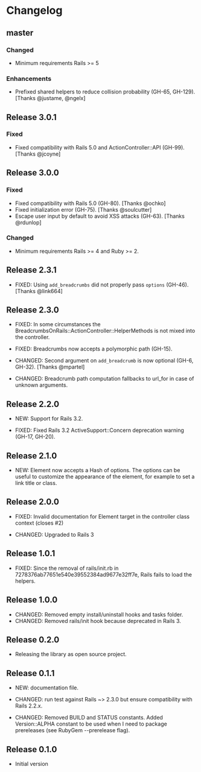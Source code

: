 # Changelog


## master

### Changed

- Minimum requirements Rails >= 5

### Enhancements

- Prefixed shared helpers to reduce collision probability (GH-65, GH-129). [Thanks @justame, @ngelx]


## Release 3.0.1

### Fixed

- Fixed compatibility with Rails 5.0 and ActionController::API (GH-99). [Thanks @jcoyne]


## Release 3.0.0

### Fixed

- Fixed compatibility with Rails 5.0 (GH-80). [Thanks @ochko]
- Fixed initialization error (GH-75). [Thanks @soulcutter]
- Escape user input by default to avoid XSS attacks (GH-63). [Thanks @rdunlop]

### Changed

- Minimum requirements Rails >= 4 and Ruby >= 2.


## Release 2.3.1

- FIXED: Using `add_breadcrumbs` did not properly pass `options` (GH-46). [Thanks @link664]


## Release 2.3.0

- FIXED: In some circumstances the BreadcrumbsOnRails::ActionController::HelperMethods is not mixed into the controller.
- FIXED: Breadcrumbs now accepts a polymorphic path (GH-15).

- CHANGED: Second argument on `add_breadcrumb` is now optional (GH-6, GH-32). [Thanks @mpartel]
- CHANGED: Breadcrumb path computation fallbacks to url_for in case of unknown arguments.


## Release 2.2.0

- NEW: Support for Rails 3.2.

- FIXED: Fixed Rails 3.2 ActiveSupport::Concern deprecation warning (GH-17, GH-20).


## Release 2.1.0

- NEW: Element now accepts a Hash of options. The options can be useful to customize the appearance of the element, for example to set a link title or class.


## Release 2.0.0

- FIXED: Invalid documentation for Element target in the controller class context (closes #2)

- CHANGED: Upgraded to Rails 3


## Release 1.0.1

- FIXED: Since the removal of rails/init.rb in 7278376ab77651e540e39552384ad9677e32ff7e, Rails fails to load the helpers.


## Release 1.0.0

- CHANGED: Removed empty install/uninstall hooks and tasks folder.
- CHANGED: Removed rails/init hook because deprecated in Rails 3.


## Release 0.2.0

- Releasing the library as open source project.


## Release 0.1.1


- NEW: documentation file.

- CHANGED: run test against Rails ~> 2.3.0 but ensure compatibility with Rails 2.2.x.
- CHANGED: Removed BUILD and STATUS constants. Added Version::ALPHA constant to be used when I need to package prereleases (see RubyGem --prerelease flag).


## Release 0.1.0

- Initial version
